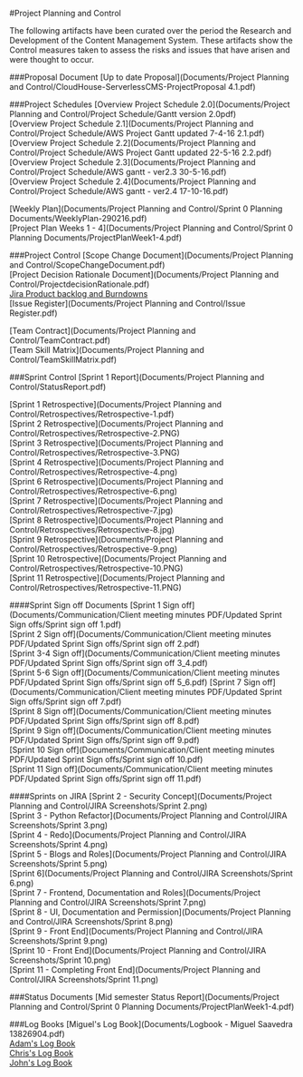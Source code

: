 #Project Planning and Control

The following artifacts have been curated over the period the Research and
Development of the Content Management System. These artifacts show the Control
measures taken to assess the risks and issues that have arisen and were thought
to occur.

###Proposal Document
[Up to date Proposal](Documents/Project Planning and Control/CloudHouse-ServerlessCMS-ProjectProposal 4.1.pdf)  



###Project Schedules
[Overview Project Schedule 2.0](Documents/Project Planning and Control/Project Schedule/Gantt version 2.0pdf)  
[Overview Project Schedule 2.1](Documents/Project Planning and Control/Project Schedule/AWS Project Gantt updated 7-4-16 2.1.pdf)  
[Overview Project Schedule 2.2](Documents/Project Planning and Control/Project Schedule/AWS Project Gantt updated 22-5-16 2.2.pdf)  
[Overview Project Schedule 2.3](Documents/Project Planning and Control/Project Schedule/AWS gantt - ver2.3 30-5-16.pdf)  
[Overview Project Schedule 2.4](Documents/Project Planning and Control/Project Schedule/AWS gantt - ver2.4 17-10-16.pdf)  

[Weekly Plan](Documents/Project Planning and Control/Sprint 0 Planning Documents/WeeklyPlan-290216.pdf)  
[Project Plan Weeks 1 - 4](Documents/Project Planning and Control/Sprint 0 Planning Documents/ProjectPlanWeek1-4.pdf)  

###Project Control
[Scope Change Document](Documents/Project Planning and Control/ScopeChangeDocument.pdf)  
[Project Decision Rationale Document](Documents/Project Planning and Control/ProjectdecisionRationale.pdf)  
[Jira Product backlog and Burndowns](https://teamkitsui.atlassian.net/login)  
[Issue Register](Documents/Project Planning and Control/Issue Register.pdf)  

[Team Contract](Documents/Project Planning and Control/TeamContract.pdf)  
[Team Skill Matrix](Documents/Project Planning and Control/TeamSkillMatrix.pdf)  

###Sprint Control
[Sprint 1 Report](Documents/Project Planning and Control/StatusReport.pdf)  

[Sprint 1 Retrospective](Documents/Project Planning and Control/Retrospectives/Retrospective-1.pdf)  
[Sprint 2 Retrospective](Documents/Project Planning and Control/Retrospectives/Retrospective-2.PNG)  
[Sprint 3 Retrospective](Documents/Project Planning and Control/Retrospectives/Retrospective-3.PNG)  
[Sprint 4 Retrospective](Documents/Project Planning and Control/Retrospectives/Retrospective-4.png)  
[Sprint 6 Retrospective](Documents/Project Planning and Control/Retrospectives/Retrospective-6.png)  
[Sprint 7 Retrospective](Documents/Project Planning and Control/Retrospectives/Retrospective-7.jpg)  
[Sprint 8 Retrospective](Documents/Project Planning and Control/Retrospectives/Retrospective-8.jpg)  
[Sprint 9 Retrospective](Documents/Project Planning and Control/Retrospectives/Retrospective-9.png)  
[Sprint 10 Retrospective](Documents/Project Planning and Control/Retrospectives/Retrospective-10.PNG)  
[Sprint 11 Retrospective](Documents/Project Planning and Control/Retrospectives/Retrospective-11.PNG)  

####Sprint Sign off Documents
[Sprint 1 Sign off](Documents/Communication/Client meeting minutes PDF/Updated Sprint Sign offs/Sprint sign off 1.pdf)  
[Sprint 2 Sign off](Documents/Communication/Client meeting minutes PDF/Updated Sprint Sign offs/Sprint sign off 2.pdf)  
[Sprint 3-4 Sign off](Documents/Communication/Client meeting minutes PDF/Updated Sprint Sign offs/Sprint sign off 3_4.pdf)  
[Sprint 5-6 Sign off](Documents/Communication/Client meeting minutes PDF/Updated Sprint Sign offs/Sprint sign off 5_6.pdf)
[Sprint 7 Sign off](Documents/Communication/Client meeting minutes PDF/Updated Sprint Sign offs/Sprint sign off 7.pdf)  
[Sprint 8 Sign off](Documents/Communication/Client meeting minutes PDF/Updated Sprint Sign offs/Sprint sign off 8.pdf)  
[Sprint 9 Sign off](Documents/Communication/Client meeting minutes PDF/Updated Sprint Sign offs/Sprint sign off 9.pdf)  
[Sprint 10 Sign off](Documents/Communication/Client meeting minutes PDF/Updated Sprint Sign offs/Sprint sign off 10.pdf)  
[Sprint 11 Sign off](Documents/Communication/Client meeting minutes PDF/Updated Sprint Sign offs/Sprint sign off 11.pdf)  

####Sprints on JIRA
[Sprint 2 - Security Concept](Documents/Project Planning and Control/JIRA Screenshots/Sprint 2.png)  
[Sprint 3 - Python Refactor](Documents/Project Planning and Control/JIRA Screenshots/Sprint 3.png)  
[Sprint 4 - Redo](Documents/Project Planning and Control/JIRA Screenshots/Sprint 4.png)  
[Sprint 5 - Blogs and Roles](Documents/Project Planning and Control/JIRA Screenshots/Sprint 5.png)  
[Sprint 6](Documents/Project Planning and Control/JIRA Screenshots/Sprint 6.png)  
[Sprint 7 - Frontend, Documentation and Roles](Documents/Project Planning and Control/JIRA Screenshots/Sprint 7.png)  
[Sprint 8 - UI, Documentation and Permission](Documents/Project Planning and Control/JIRA Screenshots/Sprint 8.png)  
[Sprint 9 - Front End](Documents/Project Planning and Control/JIRA Screenshots/Sprint 9.png)  
[Sprint 10 - Front End](Documents/Project Planning and Control/JIRA Screenshots/Sprint 10.png)  
[Sprint 11 - Completing Front End](Documents/Project Planning and Control/JIRA Screenshots/Sprint 11.png)  

###Status Documents
[Mid semester Status Report](Documents/Project Planning and Control/Sprint 0 Planning Documents/ProjectPlanWeek1-4.pdf) 

###Log Books
[Miguel's Log Book](Documents/Logbook - Miguel Saavedra 13826904.pdf)  
[Adam's Log Book](#)  
[Chris's Log Book](#)  
[John's Log Book](#)

